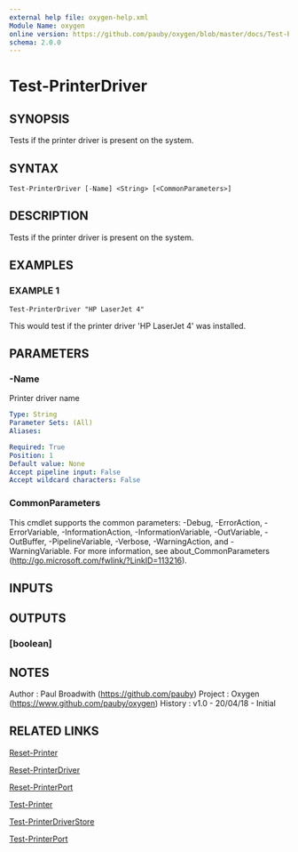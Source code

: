 ```yaml
---
external help file: oxygen-help.xml
Module Name: oxygen
online version: https://github.com/pauby/oxygen/blob/master/docs/Test-PrinterDriver.md
schema: 2.0.0
---
```


# Test-PrinterDriver

## SYNOPSIS
Tests if the printer driver is present on the system.

## SYNTAX

```
Test-PrinterDriver [-Name] <String> [<CommonParameters>]
```

## DESCRIPTION
Tests if the printer driver is present on the system.

## EXAMPLES

### EXAMPLE 1
```
Test-PrinterDriver "HP LaserJet 4"
```

This would test if the printer driver 'HP LaserJet 4' was installed.

## PARAMETERS

### -Name
Printer driver name

```yaml
Type: String
Parameter Sets: (All)
Aliases:

Required: True
Position: 1
Default value: None
Accept pipeline input: False
Accept wildcard characters: False
```

### CommonParameters
This cmdlet supports the common parameters: -Debug, -ErrorAction, -ErrorVariable, -InformationAction, -InformationVariable, -OutVariable, -OutBuffer, -PipelineVariable, -Verbose, -WarningAction, and -WarningVariable.
For more information, see about_CommonParameters (http://go.microsoft.com/fwlink/?LinkID=113216).

## INPUTS

## OUTPUTS

### [boolean]

## NOTES
Author  : Paul Broadwith (https://github.com/pauby)
Project : Oxygen (https://www.github.com/pauby/oxygen)
History : v1.0 - 20/04/18 - Initial

## RELATED LINKS

[Reset-Printer]()

[Reset-PrinterDriver]()

[Reset-PrinterPort]()

[Test-Printer]()

[Test-PrinterDriverStore]()

[Test-PrinterPort]()

